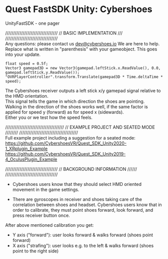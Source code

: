 # Quest FastSDK Unity: Cybershoes
UnityFastSDK - one pager

///////////////////////////////// 
//  BASIC IMPLEMENTATION  /// 
/////////////////////////////////  
Any questions: please contact us dev@cybershoes.io  We are here to help.  
Replace what is written in "parenthesis" with your gameobject. This goes into your update.

```
float speed = 0.5f;
Vector3 gamepad3D = new Vector3(gamepad.leftStick.x.ReadValue(), 0.0, gamepad.leftStick.y.ReadValue());
"OVRPlayerController".transform.Translate(gamepad3D * Time.deltaTime * speed);

```
The Cybershoes receiver outputs a left stick x/y gamepad signal relative to the HMD orientation.  
This signal tells the game in which direction the shoes are pointing.  
Walking in the direction of the shoes works well, if the same factor is applied for speed y (forward) as for speed x (sidewards).  
Either you or we test how the speed feels. 

///////////////////////////////////// 
//  EXAMPLE PROJECT AND SEATED MODE  //////// 
/////////////////////////////////////  
Full example project including a suggestion for a seated mode:  
https://github.com/CybershoesVR/Quest_SDK_Unity2020-1_XRplugin_Example  
https://github.com/CybershoesVR/Quest_SDK_Unity2019-4_OculusPlugin_Example 

/////////////////////////////////
// BACKGROUND INFORMATION  //////
/////////////////////////////////

* Cybershoes users know that they should select HMD oriented movement in the game settings. 

* There are gyroscopes in receiver and shoes taking care of the correlation between shoes and headset. 
Cybershoes users know that in order to calibrate, they must point shoes forward, look forward, and press receiver button once. 

After above mentioned calibration you get:
* Y axis ("forward"): user looks forward & walks forward (shoes point forward)
* X axis ("strafing"): user looks e.g. to the left & walks forward (shoes point to the right side)
